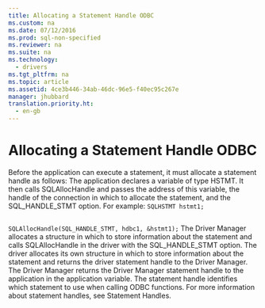 ```yaml
---
title: Allocating a Statement Handle ODBC
ms.custom: na
ms.date: 07/12/2016
ms.prod: sql-non-specified
ms.reviewer: na
ms.suite: na
ms.technology: 
  - drivers
ms.tgt_pltfrm: na
ms.topic: article
ms.assetid: 4ce3b446-34ab-46dc-96e5-f40ec95c267e
manager: jhubbard
translation.priority.ht: 
  - en-gb
---
```

# Allocating a Statement Handle ODBC
<?xml version="1.0" encoding="utf-8"?>
<developerConceptualDocument xmlns="http://ddue.schemas.microsoft.com/authoring/2003/5" xmlns:xlink="http://www.w3.org/1999/xlink" xmlns:xsi="http://www.w3.org/2001/XMLSchema-instance" xsi:schemaLocation="http://ddue.schemas.microsoft.com/authoring/2003/5 http://dduestorage.blob.core.windows.net/ddueschema/developer.xsd">
  <introduction>
    <para>Before the application can execute a statement, it must allocate a statement handle as follows:  </para>
    <list class="ordered">
      <listItem>
        <para>The application declares a variable of type HSTMT. It then calls <legacyBold>SQLAllocHandle</legacyBold> and passes the address of this variable, the handle of the connection in which to allocate the statement, and the SQL_HANDLE_STMT option. For example: </para>
        <code>SQLHSTMT hstmt1;

SQLAllocHandle(SQL_HANDLE_STMT, hdbc1, &amp;hstmt1);</code>
      </listItem>
      <listItem>
        <para>The Driver Manager allocates a structure in which to store information about the statement and calls <legacyBold>SQLAllocHandle</legacyBold> in the driver with the SQL_HANDLE_STMT option.</para>
      </listItem>
      <listItem>
        <para>The driver allocates its own structure in which to store information about the statement and returns the driver statement handle to the Driver Manager.</para>
      </listItem>
      <listItem>
        <para>The Driver Manager returns the Driver Manager statement handle to the application in the application variable.</para>
      </listItem>
    </list>
    <para>The statement handle identifies which statement to use when calling ODBC functions. For more information about statement handles, see <legacyLink xlink:href="65d6d78b-a8c8-489a-9dad-f8d127a44882">Statement Handles</legacyLink>.</para>
  </introduction>
  <relatedTopics />
</developerConceptualDocument>